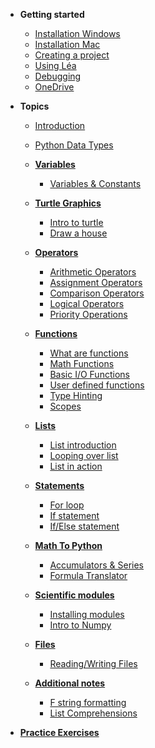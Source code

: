 * **Getting started**
  * [Installation Windows](Getting_started/01_1_python_installation_win.md)
  * [Installation Mac](Getting_started/01_2_python_installation_mac.md)
  * [Creating a project](Getting_started/03_create_new_project.md)
  * [Using Léa](Getting_started/04_lea.md)
  * [Debugging](Getting_started/06_debugging.md)
  * [OneDrive](Getting_started/07_one_drive.md)

* **Topics**
  * [Introduction](Notes/list_introduction.md)
  * [Python Data Types](Notes/list_Python_Data_Types.md)
    
  * **[Variables](Notes/08_variables.md)**
    * [Variables & Constants](Notes/08_variables.md)
  * **[Turtle Graphics](Notes/09_turtle_graphics.md)**
    * [Intro to turtle](Notes/09_1_turtle_graphics.md)
    * [Draw a house](Notes/09_2_draw_house.md)
  * **[Operators](Notes/10_operators.md)**
    * [Arithmetic Operators](Notes/10_arithmetic_operatos.md)
    * [Assignment Operators](Notes/11_assignment_operators.md)
    * [Comparison Operators](Notes/12_comparison_operators.md)
    * [Logical Operators](Notes/13_logical_operators.md)
    * [Priority Operations](Notes/14_priority_operations.md)
  * **[Functions](Notes/16_functions.md)**
    * [What are functions](https://john-abbott-college.github.io/SN1-Notes/Notes/16_1_functions_cartoon.pdf)
    * [Math Functions](Notes/17_functions_math_module.md)
    * [Basic I/O Functions](Notes/18_functions_print_input.md)
    * [User defined functions](Notes/19_user_defined_functions.md)
    * [Type Hinting](Notes/20_functions_type_hint.md)
    * [Scopes](Notes/21_functions_and_scopes.md)
  * **[Lists](Notes/28_lists.md)**
    * [List introduction](Notes/28_1_lists.md)
    * [Looping over list](Notes/28_2_lists.md)
    * [List in action](Notes/28_3_lists.md)
  * **[Statements](Notes/23_statements.md)**
    * [For loop](Notes/23_1_for_loop)
    * [If statement](Notes/26_conditions_if.md)
    * [If/Else statement](/Notes/27_conditions_if_else.md)
  * **[Math To Python](Notes/31_math_to_python.md)**
    * [Accumulators & Series](Notes/31_accumulator_pattern.md)
    * [Formula Translator](Notes/32_from_math_to_python.md)
  * **[Scientific modules](Notes/33_scientific_modules.md)**
    * [Installing modules](Notes/33_1_matplotlib_and_numpy.md)
    * [Intro to Numpy](Notes/33_2_numpy.md)
  * **[Files](Notes/35_files.md)**
    * [Reading/Writing Files](Notes/35_reading_files.md)
  * **[Additional notes](Notes/06_additional_notes.md)**
    * [F string formatting](Notes/06_2_f_strings.md)
    * [List Comprehensions](Notes/23_3_for_loop_list_comprehension.md)

* **[Practice Exercises](Practice_questions/list_practice_by_topic.md)**

